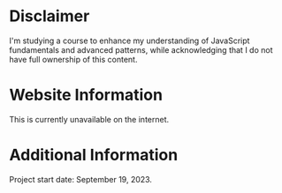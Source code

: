 # Disclaimer
I'm studying a course to enhance my understanding of JavaScript fundamentals and advanced patterns, while acknowledging that I do not have full ownership of this content.
# Website Information
This is currently unavailable on the internet.
# Additional Information
Project start date: September 19, 2023.

